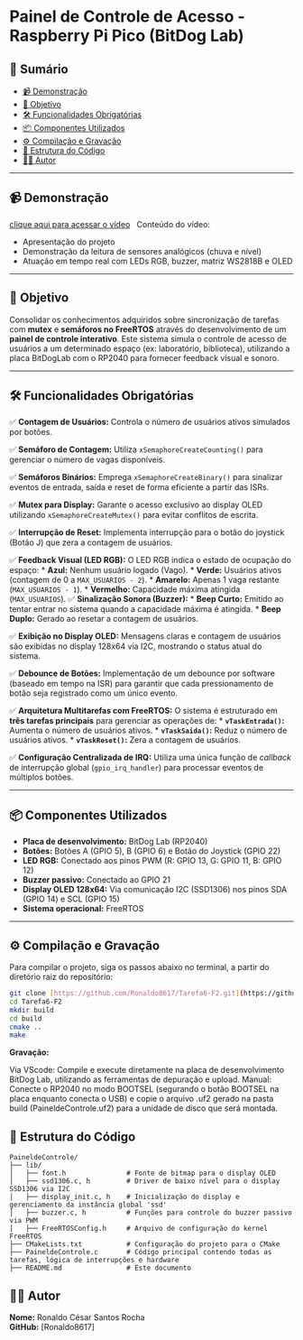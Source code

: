 # Painel de Controle de Acesso - Raspberry Pi Pico (BitDog Lab)

## 📌 Sumário  
- [📹 Demonstração](#-demonstração)  
- [🎯 Objetivo](#-objetivo)  
- [🛠️ Funcionalidades Obrigatórias](#️-funcionalidades-obrigatórias)  
- [📦 Componentes Utilizados](#-componentes-utilizados)  
- [⚙️ Compilação e Gravação](#️-compilação-e-gravação)  
- [📂 Estrutura do Código](#-estrutura-do-código)  
- [👨‍💻 Autor](#-autor)  

---

## 📹 Demonstração  
[clique aqui para acessar o vídeo](https://drive.google.com/file/d/1KGhIHI-ZHLxwJsvF2xodwm_9o59Hkp7k/view?usp=drive_link)
 
Conteúdo do vídeo:  
- Apresentação do projeto  
- Demonstração da leitura de sensores analógicos (chuva e nível) 
- Atuação em tempo real com LEDs RGB, buzzer, matriz WS2818B e OLED 

---

## 🎯 Objetivo  
Consolidar os conhecimentos adquiridos sobre sincronização de tarefas com **mutex** e **semáforos no FreeRTOS** através do desenvolvimento de um **painel de controle interativo**. Este sistema simula o controle de acesso de usuários a um determinado espaço (ex: laboratório, biblioteca), utilizando a placa BitDogLab com o RP2040 para fornecer feedback visual e sonoro.

---

## 🛠️ Funcionalidades Obrigatórias  
✅ **Contagem de Usuários:** Controla o número de usuários ativos simulados por botões.

✅ **Semáforo de Contagem:** Utiliza `xSemaphoreCreateCounting()` para gerenciar o número de vagas disponíveis.

✅ **Semáforos Binários:** Emprega `xSemaphoreCreateBinary()` para sinalizar eventos de entrada, saída e reset de forma eficiente a partir das ISRs.

✅ **Mutex para Display:** Garante o acesso exclusivo ao display OLED utilizando `xSemaphoreCreateMutex()` para evitar conflitos de escrita.

✅ **Interrupção de Reset:** Implementa interrupção para o botão do joystick (Botão J) que zera a contagem de usuários.

✅ **Feedback Visual (LED RGB):** O LED RGB indica o estado de ocupação do espaço:
    * **Azul:** Nenhum usuário logado (Vago).
    * **Verde:** Usuários ativos (contagem de 0 a `MAX_USUARIOS - 2`).
    * **Amarelo:** Apenas 1 vaga restante (`MAX_USUARIOS - 1`).
    * **Vermelho:** Capacidade máxima atingida (`MAX_USUARIOS`).
✅ **Sinalização Sonora (Buzzer):**
    * **Beep Curto:** Emitido ao tentar entrar no sistema quando a capacidade máxima é atingida.
    * **Beep Duplo:** Gerado ao resetar a contagem de usuários.

✅ **Exibição no Display OLED:** Mensagens claras e contagem de usuários são exibidas no display 128x64 via I2C, mostrando o status atual do sistema.

✅ **Debounce de Botões:** Implementação de um debounce por software (baseado em tempo na ISR) para garantir que cada pressionamento de botão seja registrado como um único evento.

✅ **Arquitetura Multitarefas com FreeRTOS:** O sistema é estruturado em **três tarefas principais** para gerenciar as operações de:
    * **`vTaskEntrada()`:** Aumenta o número de usuários ativos.
    * **`vTaskSaida()`:** Reduz o número de usuários ativos.
    * **`vTaskReset()`:** Zera a contagem de usuários.

✅ **Configuração Centralizada de IRQ:** Utiliza uma única função de *callback* de interrupção global (`gpio_irq_handler`) para processar eventos de múltiplos botões.

---

## 📦 Componentes Utilizados  
- **Placa de desenvolvimento:** BitDog Lab (RP2040) 
- **Botões:** Botões A (GPIO 5), B (GPIO 6) e Botão do Joystick (GPIO 22)
- **LED RGB:** Conectado aos pinos PWM (R: GPIO 13, G: GPIO 11, B: GPIO 12)
- **Buzzer passivo:** Conectado ao GPIO 21
- **Display OLED 128x64:** Via comunicação I2C (SSD1306) nos pinos SDA (GPIO 14) e SCL (GPIO 15)
- **Sistema operacional:** FreeRTOS 

---

## ⚙️ Compilação e Gravação  
Para compilar o projeto, siga os passos abaixo no terminal, a partir do diretório raiz do repositório:

```bash
git clone [https://github.com/Ronaldo8617/Tarefa6-F2.git](https://github.com/Ronaldo8617/Tarefa6-F2.git)
cd Tarefa6-F2
mkdir build
cd build
cmake ..
make
```
**Gravação:**  

Via VScode: Compile e execute diretamente na placa de desenvolvimento BitDog Lab, utilizando as ferramentas de depuração e upload.
Manual: Conecte o RP2040 no modo BOOTSEL (segurando o botão BOOTSEL na placa enquanto conecta o USB) e copie o arquivo .uf2 gerado na pasta build (PaineldeControle.uf2) para a unidade de disco que será montada.

## 📂 Estrutura do Código  

```plaintext
PaineldeControle/  
├── lib/  
│   ├── font.h               # Fonte de bitmap para o display OLED  
│   ├── ssd1306.c, h         # Driver de baixo nível para o display SSD1306 via I2C  
│   ├── display_init.c, h    # Inicialização do display e gerenciamento da instância global 'ssd'  
│   ├── buzzer.c, h          # Funções para controle do buzzer passivo via PWM  
│   ├── FreeRTOSConfig.h     # Arquivo de configuração do kernel FreeRTOS
├── CMakeLists.txt           # Configuração do projeto para o CMake
├── PaineldeControle.c       # Código principal contendo todas as tarefas, lógica de interrupções e hardware
├── README.md                # Este documento
```

## 👨‍💻 Autor  
**Nome:** Ronaldo César Santos Rocha  
**GitHub:** [Ronaldo8617]
